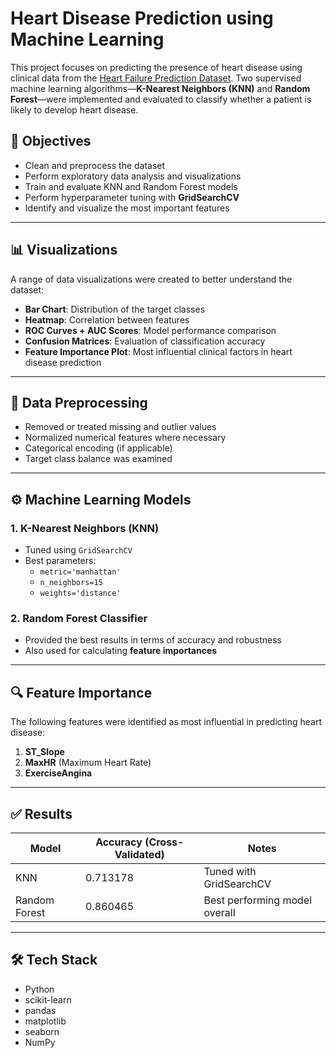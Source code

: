 # Heart Disease Prediction using Machine Learning

This project focuses on predicting the presence of heart disease using clinical data from the [Heart Failure Prediction Dataset](https://www.kaggle.com/datasets/fedesoriano/heart-failure-prediction). Two supervised machine learning algorithms—**K-Nearest Neighbors (KNN)** and **Random Forest**—were implemented and evaluated to classify whether a patient is likely to develop heart disease.

## 📌 Objectives

- Clean and preprocess the dataset  
- Perform exploratory data analysis and visualizations  
- Train and evaluate KNN and Random Forest models  
- Perform hyperparameter tuning with **GridSearchCV**  
- Identify and visualize the most important features  

---

## 📊 Visualizations

A range of data visualizations were created to better understand the dataset:

- **Bar Chart**: Distribution of the target classes  
- **Heatmap**: Correlation between features  
- **ROC Curves + AUC Scores**: Model performance comparison  
- **Confusion Matrices**: Evaluation of classification accuracy  
- **Feature Importance Plot**: Most influential clinical factors in heart disease prediction  

---

## 🧹 Data Preprocessing

- Removed or treated missing and outlier values  
- Normalized numerical features where necessary  
- Categorical encoding (if applicable)  
- Target class balance was examined  

---

## ⚙️ Machine Learning Models

### 1. K-Nearest Neighbors (KNN)
- Tuned using `GridSearchCV`
- Best parameters:
  - `metric='manhattan'`
  - `n_neighbors=15`
  - `weights='distance'`

### 2. Random Forest Classifier
- Provided the best results in terms of accuracy and robustness  
- Also used for calculating **feature importances**

---

## 🔍 Feature Importance

The following features were identified as most influential in predicting heart disease:

1. **ST_Slope**  
2. **MaxHR** (Maximum Heart Rate)  
3. **ExerciseAngina**  

---

## ✅ Results

| Model            | Accuracy (Cross-Validated) | Notes                          |
|------------------|-----------------------------|-------------------------------|
| KNN              | 0.713178  | Tuned with GridSearchCV       |
| Random Forest    | 0.860465  | Best performing model overall |

---

## 🛠️ Tech Stack

- Python  
- scikit-learn  
- pandas  
- matplotlib  
- seaborn  
- NumPy  
